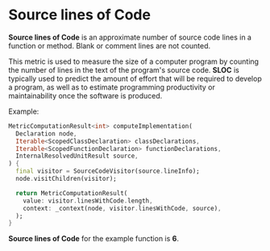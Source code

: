 # Source lines of Code

**Source lines of Code** is an approximate number of source code lines in a function or method. Blank or comment lines are not counted.

This metric is used to measure the size of a computer program by counting the number of lines in the text of the program's source code. **SLOC** is typically used to predict the amount of effort that will be required to develop a program, as well as to estimate programming productivity or maintainability once the software is produced.

Example:

```dart
MetricComputationResult<int> computeImplementation(
  Declaration node,
  Iterable<ScopedClassDeclaration> classDeclarations,
  Iterable<ScopedFunctionDeclaration> functionDeclarations,
  InternalResolvedUnitResult source,
) {
  final visitor = SourceCodeVisitor(source.lineInfo);
  node.visitChildren(visitor);

  return MetricComputationResult(
    value: visitor.linesWithCode.length,
    context: _context(node, visitor.linesWithCode, source),
  );
}
```

**Source lines of Code** for the example function is **6**.

